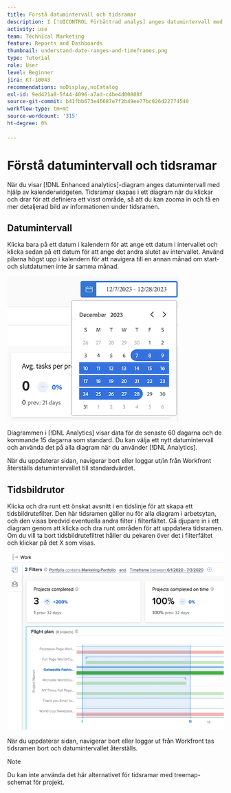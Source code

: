 ```yaml
---
title: Förstå datumintervall och tidsramar
description: I [!UICONTROL Förbättrad analys] anges datumintervall med kalenderwidgeten. Tidsramar skapas i ett diagram.
activity: use
team: Technical Marketing
feature: Reports and Dashboards
thumbnail: understand-date-ranges-and-timeframes.png
type: Tutorial
role: User
level: Beginner
jira: KT-10043
recommendations: noDisplay,noCatalog
exl-id: 9ed421a0-5f44-4096-a7ad-c4be4d00808f
source-git-commit: b41fbb673e46687e7f2b49ee77bc026d22774540
workflow-type: tm+mt
source-wordcount: '315'
ht-degree: 0%

---
```


# Förstå datumintervall och tidsramar

När du visar [!DNL Enhanced analytics]-diagram anges datumintervall med hjälp av kalenderwidgeten. Tidsramar skapas i ett diagram när du klickar och drar för att definiera ett visst område, så att du kan zooma in och få en mer detaljerad bild av informationen under tidsramen.

## Datumintervall

Klicka bara på ett datum i kalendern för att ange ett datum i intervallet och klicka sedan på ett datum för att ange det andra slutet av intervallet. Använd pilarna högst upp i kalendern för att navigera till en annan månad om start- och slutdatumen inte är samma månad.

![En bild på hur du väljer ett datumintervall med kalenderwidgeten](assets/section-1-3.png)

Diagrammen i [!DNL Analytics] visar data för de senaste 60 dagarna och de kommande 15 dagarna som standard. Du kan välja ett nytt datumintervall och använda det på alla diagram när du använder [!DNL Analytics].

När du uppdaterar sidan, navigerar bort eller loggar ut/in från Workfront återställs datumintervallet till standardvärdet.

## Tidsbildrutor

Klicka och dra runt ett önskat avsnitt i en tidslinje för att skapa ett tidsbildrutefilter. Den här tidsramen gäller nu för alla diagram i arbetsytan, och den visas bredvid eventuella andra filter i filterfältet. Gå djupare in i ett diagram genom att klicka och dra runt områden för att uppdatera tidsramen. Om du vill ta bort tidsbildrutefiltret håller du pekaren över det i filterfältet och klickar på det X som visas.

![En bild där du kan markera ett datumintervall genom att klicka och dra](assets/section-1-4.png)

När du uppdaterar sidan, navigerar bort eller loggar ut från Workfront tas tidsramen bort och datumintervallet återställs.

>[!NOTE]
>
>Du kan inte använda det här alternativet för tidsramar med treemap-schemat för projekt.
